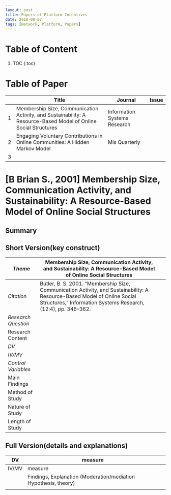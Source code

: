```yaml
---
layout: post
title: Papers of Platform Incentives
date: 2018-08-07
tags: [Network, Platform, Papers]
---
```


# Table of Content

1. TOC
{:toc}



# Table of Paper



|      | Title                                                        | Journal                      | Issue |
| :--- | ------------------------------------------------------------ | ---------------------------- | ----- |
| 1    | Membership Size, Communication Activity, and Sustainability: A Resource-Based Model of Online Social Structures | Information Systems Research |       |
| 2    | Engaging Voluntary Contributions in Online Communities: A Hidden Markov Model | Mis Quarterly                |       |
| 3    |                                                              |                              |       |

# [B Brian S., 2001] Membership Size, Communication Activity, and Sustainability: A Resource-Based Model of Online Social Structures

## Summary





## Short Version(key construct)

| *Theme*             | Membership Size, Communication Activity, and Sustainability: A Resource-Based Model of Online Social Structures |      |
| ------------------- | ------------------------------------------------------------ | ---- |
| *Citation*          | Butler, B. S. 2001. “Membership Size, Communication Activity, and Sustainability: A Resource-Based Model of Online Social Structures,” Information Systems Research, (12:4), pp. 346–362. |      |
| *Research Question* |                                                              |      |
| Research Content    |                                                              |      |
| *DV*                |                                                              |      |
| *IV/MV*             |                                                              |      |
| *Control Variables* |                                                              |      |
| Main Findings       |                                                              |      |
| Method of Study     |                                                              |      |
| Nature of Study     |                                                              |      |
| Length of Study     |                                                              |      |

## Full Version(details and explanations)

| DV    | measure                                                      |      |
| ----- | ------------------------------------------------------------ | ---- |
| IV/MV | measure                                                      |      |
|       | Findings, Explanation (Moderation/mediation Hypothesis, theory) |      |
|       |                                                              |      |

